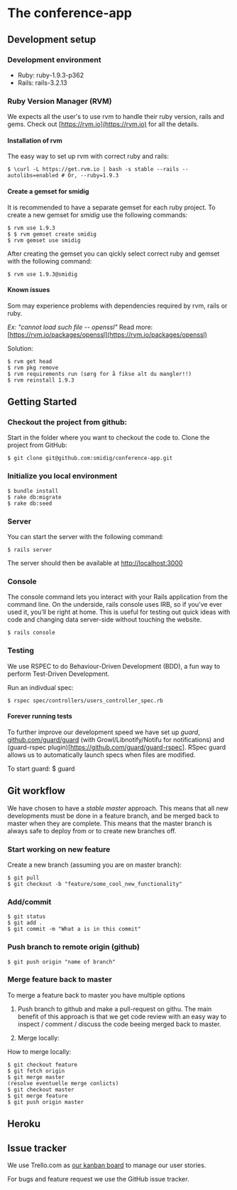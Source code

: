 The conference-app
==============

## Development setup

### Development environment
* Ruby: ruby-1.9.3-p362
* Rails: rails-3.2.13

### Ruby Version Manager (RVM)
We expects all the user's to use rvm to handle their ruby version, rails and gems. Check out
[https://rvm.io](https://rvm.io) for all the details. 

#### Installation of rvm
The easy way to set up rvm with correct ruby and rails:

    $ \curl -L https://get.rvm.io | bash -s stable --rails --autolibs=enabled # Or, --ruby=1.9.3

#### Create a gemset for smidig
It is recommended to have a separate gemset for each ruby project.  To create a new gemset for *smidig* use the
following commands:

    $ rvm use 1.9.3
    $ $ rvm gemset create smidig
    $ rvm gemset use smidig

After creating the gemset you can qickly select correct ruby and gemset with the following command:

    $ rvm use 1.9.3@smidig

#### Known issues
Som may experience problems with dependencies required by rvm, rails or ruby.

*Ex: "cannot load such file -- openssl"*
Read more: [https://rvm.io/packages/openssl](https://rvm.io/packages/openssl)

Solution:

    $ rvm get head
    $ rvm pkg remove
    $ rvm requirements run (sørg for å fikse alt du mangler!!)
    $ rvm reinstall 1.9.3


## Getting Started

### Checkout the project from github:
Start in the folder where you want to checkout the code to. Clone the project from GitHub:

    $ git clone git@github.com:smidig/conference-app.git

### Initialize you local environment
    
    $ bundle install 
    $ rake db:migrate
    $ rake db:seed

### Server
You can start the server with the following command:

    $ rails server

The server should then be available at [http://localhost:3000](http://localhost:3000)

### Console
The console command lets you interact with your Rails application from the command line. On the underside, rails console
uses IRB, so if you’ve ever used it, you’ll be right at home. This is useful for testing out quick ideas with code and
changing data server-side without touching the website.

    $ rails console


### Testing
We use RSPEC to do Behaviour-Driven Development (BDD), a fun way to perform Test-Driven Development.

Run an indivdual spec:

    $ rspec spec/controllers/users_controller_spec.rb

#### Forever running tests
To further improve our development speed we have set up *guard*,
[github.com/guard/guard](https://github.com/guard/guard)  (with Growl/Libnotify/Notifu for notifications) and
(guard-rspec plugin)[https://github.com/guard/guard-rspec]. RSpec guard allows us to automatically launch specs when
files are modified.

To start guard:
    $ guard


## Git workflow
We have chosen to have a *stable master* approach. This means that all new developments must be done in a feature
branch, and be merged back to master when they are complete. This means that the master branch is always safe to deploy
from or to create new branches off.


### Start working on new feature
Create a new branch (assuming you are on master branch):

    $ git pull
    $ git checkout -b "feature/some_cool_new_functionality"

### Add/commit
    $ git status
    $ git add .
    $ git commit -m "What a is in this commit"

### Push branch to remote origin (github)

    $ git push origin "name of branch"

### Merge feature back to master
To merge a feature back to master you have multiple options

1.  Push branch to github and make a pull-request on githu. The main benefit of this approach is that we get code review
    with an easy way to inspect / comment / discuss the code beeing merged back to master.

2.  Merge locally:

How to merge locally:

    $ git checkout feature
    $ git fetch origin
    $ git merge master
    (resolve eventuelle merge conlicts)
    $ git checkout master
    $ git merge feature
    $ git push origin master


## Heroku

## Issue tracker

We use Trello.com as [our kanban board](https://trello.com/board/smidig-app-2013/515daaeba00d423573004a20) to manage our user stories.

For bugs and feature request we use the GitHub issue tracker. 
